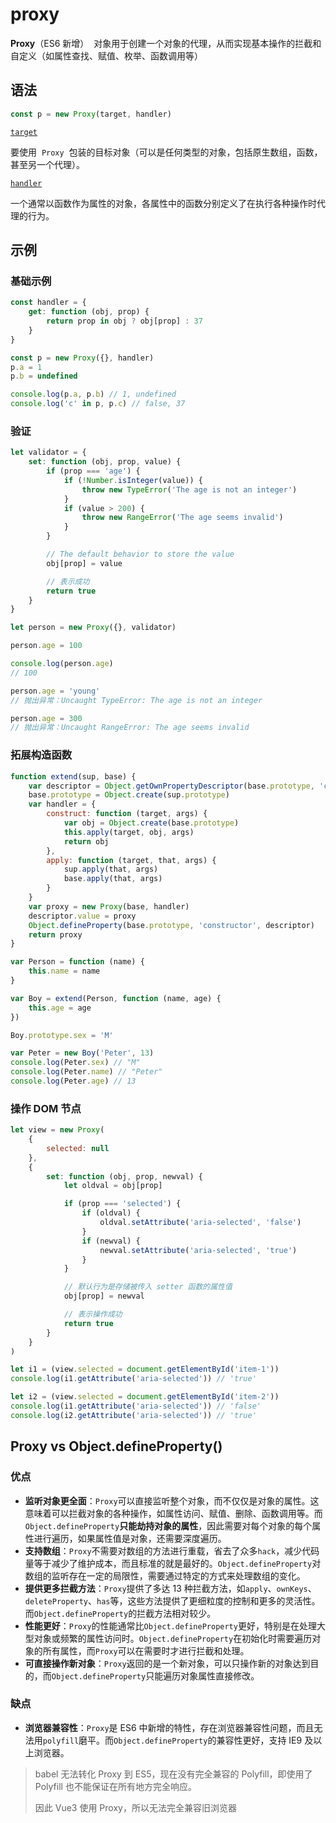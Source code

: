 # proxy

**Proxy**（ES6 新增）  对象用于创建一个对象的代理，从而实现基本操作的拦截和自定义（如属性查找、赋值、枚举、函数调用等）

## 语法

```js
const p = new Proxy(target, handler)
```

[`target`](https://developer.mozilla.org/zh-CN/docs/Web/JavaScript/Reference/Global_Objects/Proxy#target_2)

要使用  `Proxy`  包装的目标对象（可以是任何类型的对象，包括原生数组，函数，甚至另一个代理）。

[`handler`](https://developer.mozilla.org/zh-CN/docs/Web/JavaScript/Reference/Global_Objects/Proxy#handler_2)

一个通常以函数作为属性的对象，各属性中的函数分别定义了在执行各种操作时代理的行为。

## 示例

### 基础示例

```js
const handler = {
    get: function (obj, prop) {
        return prop in obj ? obj[prop] : 37
    }
}

const p = new Proxy({}, handler)
p.a = 1
p.b = undefined

console.log(p.a, p.b) // 1, undefined
console.log('c' in p, p.c) // false, 37
```

### 验证

```js
let validator = {
    set: function (obj, prop, value) {
        if (prop === 'age') {
            if (!Number.isInteger(value)) {
                throw new TypeError('The age is not an integer')
            }
            if (value > 200) {
                throw new RangeError('The age seems invalid')
            }
        }

        // The default behavior to store the value
        obj[prop] = value

        // 表示成功
        return true
    }
}

let person = new Proxy({}, validator)

person.age = 100

console.log(person.age)
// 100

person.age = 'young'
// 抛出异常：Uncaught TypeError: The age is not an integer

person.age = 300
// 抛出异常：Uncaught RangeError: The age seems invalid
```

### 拓展构造函数

```js
function extend(sup, base) {
    var descriptor = Object.getOwnPropertyDescriptor(base.prototype, 'constructor')
    base.prototype = Object.create(sup.prototype)
    var handler = {
        construct: function (target, args) {
            var obj = Object.create(base.prototype)
            this.apply(target, obj, args)
            return obj
        },
        apply: function (target, that, args) {
            sup.apply(that, args)
            base.apply(that, args)
        }
    }
    var proxy = new Proxy(base, handler)
    descriptor.value = proxy
    Object.defineProperty(base.prototype, 'constructor', descriptor)
    return proxy
}

var Person = function (name) {
    this.name = name
}

var Boy = extend(Person, function (name, age) {
    this.age = age
})

Boy.prototype.sex = 'M'

var Peter = new Boy('Peter', 13)
console.log(Peter.sex) // "M"
console.log(Peter.name) // "Peter"
console.log(Peter.age) // 13
```

### 操作 DOM 节点

```js
let view = new Proxy(
    {
        selected: null
    },
    {
        set: function (obj, prop, newval) {
            let oldval = obj[prop]

            if (prop === 'selected') {
                if (oldval) {
                    oldval.setAttribute('aria-selected', 'false')
                }
                if (newval) {
                    newval.setAttribute('aria-selected', 'true')
                }
            }

            // 默认行为是存储被传入 setter 函数的属性值
            obj[prop] = newval

            // 表示操作成功
            return true
        }
    }
)

let i1 = (view.selected = document.getElementById('item-1'))
console.log(i1.getAttribute('aria-selected')) // 'true'

let i2 = (view.selected = document.getElementById('item-2'))
console.log(i1.getAttribute('aria-selected')) // 'false'
console.log(i2.getAttribute('aria-selected')) // 'true'
```

## Proxy vs Object.defineProperty()

### 优点

-   **监听对象更全面**：`Proxy`可以直接监听整个对象，而不仅仅是对象的属性。这意味着可以拦截对象的各种操作，如属性访问、赋值、删除、函数调用等。而`Object.defineProperty`**只能劫持对象的属性**，因此需要对每个对象的每个属性进行遍历，如果属性值是对象，还需要深度遍历。
-   **支持数组**：`Proxy`不需要对数组的方法进行重载，省去了众多`hack`，减少代码量等于减少了维护成本，而且标准的就是最好的。`Object.defineProperty`对数组的监听存在一定的局限性，需要通过特定的方式来处理数组的变化。
-   **提供更多拦截方法**：`Proxy`提供了多达 13 种拦截方法，如`apply`、`ownKeys`、`deleteProperty`、`has`等，这些方法提供了更细粒度的控制和更多的灵活性。而`Object.defineProperty`的拦截方法相对较少。
-   **性能更好**：`Proxy`的性能通常比`Object.defineProperty`更好，特别是在处理大型对象或频繁的属性访问时。`Object.defineProperty`在初始化时需要遍历对象的所有属性，而`Proxy`可以在需要时才进行拦截和处理。
-   **可直接操作新对象**：`Proxy`返回的是一个新对象，可以只操作新的对象达到目的，而`Object.defineProperty`只能遍历对象属性直接修改。

### 缺点

-   **浏览器兼容性**：`Proxy`是 ES6 中新增的特性，存在浏览器兼容性问题，而且无法用`polyfill`磨平。而`Object.defineProperty`的兼容性更好，支持 IE9 及以上浏览器。

> babel 无法转化 Proxy 到 ES5，现在没有完全兼容的 Polyfill，即使用了 Polyfill 也不能保证在所有地方完全响应。
>
> 因此 Vue3 使用 Proxy，所以无法完全兼容旧浏览器
